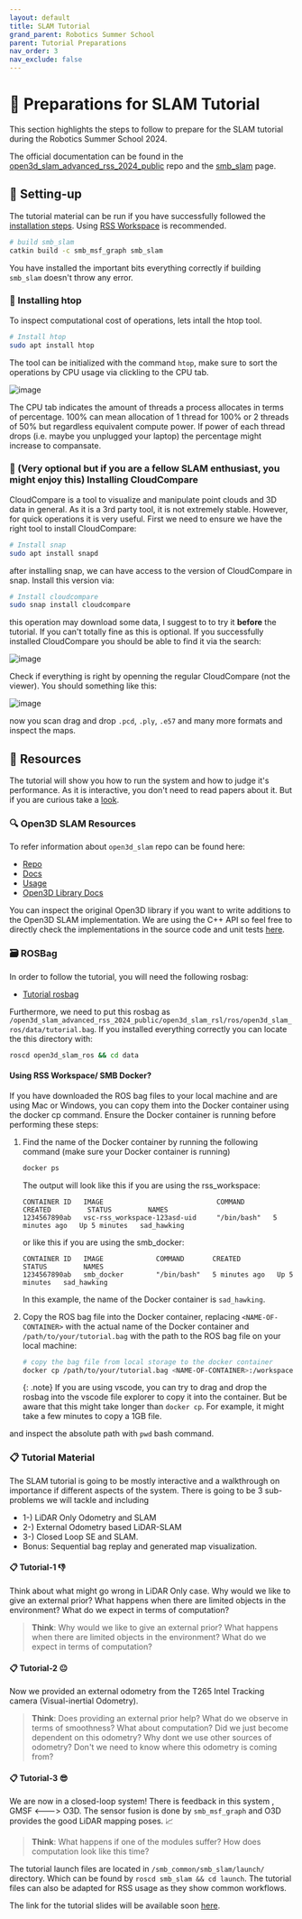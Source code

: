 ```yaml
---
layout: default
title: SLAM Tutorial
grand_parent: Robotics Summer School
parent: Tutorial Preparations
nav_order: 3
nav_exclude: false
---
```


# 🧭 Preparations for SLAM Tutorial

This section highlights the steps to follow to prepare for the SLAM tutorial during the Robotics Summer School 2024.

The official documentation can be found in the [open3d_slam_advanced_rss_2024_public](https://github.com/ETHZ-RobotX/open3d_slam_advanced_rss_2024_public) repo and the [smb_slam](https://github.com/ETHZ-RobotX/smb_common/tree/master/smb_slam) page.

## 🔧 Setting-up

The tutorial material can be run if you have successfully followed the [installation steps](../../installation/index.md). Using [RSS Workspace](../../installation/rss-workspace.md) is recommended.

```bash
# build smb_slam
catkin build -c smb_msf_graph smb_slam
```
You have installed the important bits everything correctly if building ```smb_slam``` doesn't throw any error.

### 🔧 Installing htop
To inspect computational cost of operations, lets intall the htop tool.
```bash
# Install htop
sudo apt install htop
```
The tool can be initialized with the command `htop`, make sure to sort the operations by CPU usage via clickling to the CPU tab. 

![image](../../images/slam_htop.png)

The CPU tab indicates the amount of threads a process allocates in terms of percentage. 100% can mean allocation of 1 thread for 100% or 2 threads of 50% but regardless equivalent compute power. If power of each thread drops (i.e. maybe you unplugged your laptop) the percentage might increase to compansate.



### 🔧 (Very optional but if you are a fellow SLAM enthusiast, you might enjoy this) Installing CloudCompare 
CloudCompare is a tool to visualize and manipulate point clouds and 3D data in general. As it is a 3rd party tool, it is not extremely stable. However, for quick operations it is very useful. First we need to ensure we have the right tool to install CloudCompare:

```bash
# Install snap
sudo apt install snapd
```
after installing snap, we can have access to the version of CloudCompare in snap. Install this version via:

```bash
# Install cloudcompare
sudo snap install cloudcompare
```
this operation may download some data, I suggest to to try it **before** the tutorial. If you can't totally fine as this is optional. If you successfully installed CloudCompare you should be able to find it via the search:

![image](../../images/slam_prep_img.png)

Check if everything is right by openning the regular CloudCompare (not the viewer). You should something like this:

![image](../../images/slam_cloud_compare.png)

now you scan drag and drop `.pcd`, `.ply`, `.e57` and many more formats and inspect the maps.


## 📂 Resources
The tutorial will show you how to run the system and how to judge it's performance. As it is interactive, you don't need to read papers about it. But if you are curious take a [look](https://www.research-collection.ethz.ch/bitstream/handle/20.500.11850/551852/ICRAposterandabstract.pdf?sequence=1&isAllowed=y).

### 🔍 Open3D SLAM Resources

To refer information about `open3d_slam` repo can be found here:
- [Repo](https://github.com/ETHZ-RobotX/open3d_slam_advanced_rss_2024_public)
- [Docs](https://open3d-slam.readthedocs.io/en/latest/)
- [Usage](https://github.com/ETHZ-RobotX/smb_common/tree/master/smb_slam)
- [Open3D Library Docs](https://www.open3d.org/docs/release/introduction.html)

You can inspect the original Open3D library if you want to write additions to the Open3D SLAM implementation. We are using the C++ API so feel free to directly check the implementations in the source code and unit tests [here](https://github.com/isl-org/Open3D/tree/main/cpp/tests).

### 🗃️ ROSBag

In order to follow the tutorial, you will need the following rosbag:

- <a href="http://robotics.ethz.ch/~asl-datasets/2023_RoboticsSummerSchool_testing_data/2023-06-16-11-33-01_smb263.bag" download>Tutorial rosbag</a>

Furthermore, we need to put this rosbag as `/open3d_slam_advanced_rss_2024_public/open3d_slam_rsl/ros/open3d_slam_ros/data/tutorial.bag`. If you installed everything correctly you can locate the this directory with:

```bash
roscd open3d_slam_ros && cd data
```

#### Using RSS Workspace/ SMB Docker?

If you have downloaded the ROS bag files to your local machine and are using Mac or Windows, you can copy them into the Docker container using the docker cp command. Ensure the Docker container is running before performing these steps:

1. Find the name of the Docker container by running the following command (make sure your Docker container is running)

   ```bash
   docker ps
   ```

   The output will look like this if you are using the rss_workspace:
   ```
   CONTAINER ID   IMAGE                            COMMAND       CREATED         STATUS         NAMES
   1234567890ab   vsc-rss_workspace-123asd-uid     "/bin/bash"   5 minutes ago   Up 5 minutes   sad_hawking
   ```
   
   or like this if you are using the smb_docker:
   ```
   CONTAINER ID   IMAGE             COMMAND       CREATED         STATUS         NAMES
   1234567890ab   smb_docker        "/bin/bash"   5 minutes ago   Up 5 minutes   sad_hawking
   ```

   In this example, the name of the Docker container is `sad_hawking`.

2. Copy the ROS bag file into the Docker container, replacing `<NAME-OF-CONTAINER>` with the actual name of the Docker container and `/path/to/your/tutorial.bag` with the path to the ROS bag file on your local machine:

   ```bash
   # copy the bag file from local storage to the docker container
   docker cp /path/to/your/tutorial.bag <NAME-OF-CONTAINER>:/workspaces/rss_workspace/src/slam/open3d_slam/open3d_slam_rsl/ros/open3d_slam_ros/data/
   ```

   {: .note}
   If you are using vscode, you can try to drag and drop the rosbag into the vscode file explorer to copy it into the container. But be aware that this might take longer than `docker cp`. For example, it might take a few minutes to copy a 1GB file.

and inspect the absolute path with `pwd` bash command.

### 📋 Tutorial Material

The SLAM tutorial is going to be mostly interactive and a walkthrough on importance if different aspects of the system. There is going to be 3 sub-problems we will tackle and including 
- 1-) LiDAR Only Odometry and SLAM
- 2-) External Odometry based LiDAR-SLAM
- 3-) Closed Loop SE and SLAM.
- Bonus: Sequential bag replay and generated map visualization.

#### 📋 Tutorial-1 :-1:
Think about what might go wrong in LiDAR Only case. Why would we like to give an external prior? What happens when there are limited objects in the environment? What do we expect in terms of computation?

> **Think**:  Why would we like to give an external prior? What happens when there are limited objects in the environment? What do we expect in terms of computation?

#### 📋 Tutorial-2 :neutral_face:
Now we provided an external odometry from the T265 Intel Tracking camera (Visual-inertial Odometry).

> **Think**: Does providing an external prior help? What do we observe in terms of smoothness? What about computation? Did we just become dependent on this odometry? Why dont we use other sources of odometry? Don't we need to know where this odometry is coming from?

#### 📋 Tutorial-3 :sunglasses:
We are now in a closed-loop system! There is feedback in this system , GMSF <---> O3D. The sensor fusion is done by `smb_msf_graph` and O3D provides the good LiDAR mapping poses. :chart_with_upwards_trend:

> **Think**: What happens if one of the modules suffer? How does computation look like this time?

The tutorial launch files are located in `/smb_common/smb_slam/launch/` directory. Which can be found by `roscd smb_slam && cd launch`. The tutorial files can also be adapted for RSS usage as they show common workflows.

The link for the tutorial slides will be available soon [here]().

<!-- 
The link for the tutorial scripts will be available soon [here](). -->


<!-- ### Download tutorial scripts and data

Download the following [folder](https://drive.google.com/drive/folders/1UYSW2WWhQVyTyuiPeuYasUF1EvQcqu1R?usp=sharing) which contains the tutorial scripts and maps. -->


<!-- ## Manual Installation (Optional)

### Open3d Python install

You need to install the open3d python API which will be needed for tutorial on scan registration. We will use conda for this.

1. Install anaconda:  
    a. You can follow the instructions [here](https://linuxize.com/post/how-to-install-anaconda-on-ubuntu-20-04/)  
    b. Type ```yes``` to the following prompt(```Do you wish the installer to initialize Anaconda3 by running conda init?```)  
    c. Run the following command so that conda base is not automatically activated in every new terminal:  
         ```conda config --set auto_activate_base false``` 

2. Create a new conda environment:   
    ```
    conda create -n open3d_env python=3.8
    ```

3. Activate the conda environment:  
    ```
    conda activate open3d_env
    ```
4. Install open3d in the activated conda environment.
    ```
    pip install open3d==0.16.0
    ```

#### Verify the installation  

Check the open3d version (it should be 0.16)

1. In a terminal activate the conda environment and open python console:
    ```bash
    conda activate open3d_env
    python
    ```
2. Import open3d and check the version:
    ```
    import open3d
    open3d.__version__
    ```

### Open3d_slam install (cpp package, required for online SLAM and Localization)

Make sure that you have installed the repositories following the instructions [here](https://ethz-robotx.github.io/SuperMegaBot/core-software/installation_core.html
) for core SMB software since we will be running online SLAM in Gazebo simulation.  

Some additional dependencies are required for Open3d_slam for which you can follow these steps:

```bash
sudo apt install libgoogle-glog-dev
sudo apt install libglfw3 libglfw3-dev
sudo apt install ros-noetic-jsk-rviz-plugins
sudo apt install liblua5.2-dev
sudo add-apt-repository ppa:roehling/open3d
sudo apt update
sudo apt install libopen3d-dev
```

You can now go to your rss workspace and directly build the package smb_gazebo and smb_slam by running the following command:

```bash
cd smb_ws # PATH TO YOUR WORKSPACE
catkin build smb_gazebo smb_slam
``` -->
